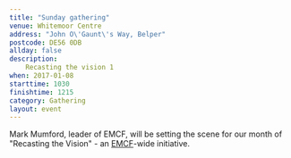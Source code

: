 ```yaml
---
title: "Sunday gathering"
venue: Whitemoor Centre
address: "John O\'Gaunt\'s Way, Belper"
postcode: DE56 0DB
allday: false
description: 
    Recasting the vision 1
when: 2017-01-08
starttime: 1030
finishtime: 1215
category: Gathering
layout: event
---
```

Mark Mumford, leader of EMCF, will be setting the scene for our month of "Recasting the Vision" - an <a href="http://www.emcf.net" target="_blank">EMCF</a>-wide initiative.